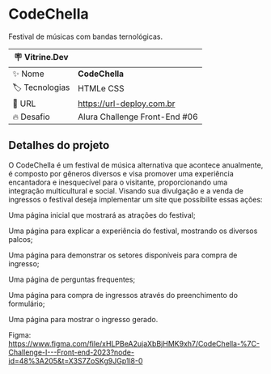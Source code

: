 # CodeChella

Festival de músicas com bandas ternológicas.

| :placard: Vitrine.Dev |     |
| -------------  | --- |
| :sparkles: Nome        | **CodeChella**
| :label: Tecnologias | HTMLe CSS
| :rocket: URL         | https://url-deploy.com.br
| :fire: Desafio     | Alura Challenge Front-End #06

<!-- Inserir imagem com a #vitrinedev ao final do link -->

## Detalhes do projeto

O CodeChella é um festival de música alternativa que acontece anualmente, é composto por gêneros diversos e visa promover uma experiência encantadora e inesquecível para o visitante, proporcionando uma integração multicultural e social. Visando sua divulgação e a venda de ingressos o festival deseja implementar um site que possibilite essas ações:

Uma página inicial que mostrará as atrações do festival;

Uma página para explicar a experiência do festival, mostrando os diversos palcos;

Uma página para demonstrar os setores disponíveis para compra de ingresso;

Uma página de perguntas frequentes;

Uma página para compra de ingressos através do preenchimento do formulário;

Uma página para mostrar o ingresso gerado.

Figma: https://www.figma.com/file/xHLPBeA2ujaXbBjHMK9xh7/CodeChella-%7C-Challenge-I---Front-end-2023?node-id=48%3A205&t=X3S7ZoSKg9JGp1l8-0
